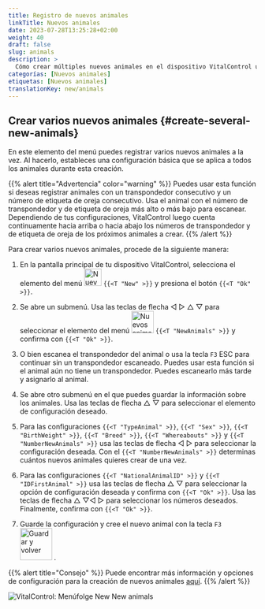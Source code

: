 ```yaml
---
title: Registro de nuevos animales
linkTitle: Nuevos animales
date: 2023-07-28T13:25:28+02:00
weight: 40
draft: false
slug: animals
description: >
  Cómo crear múltiples nuevos animales en el dispositivo VitalControl usando una sola acción.
categorías: [Nuevos animales]
etiquetas: [Nuevos animales]
translationKey: new/animals
---
```

## Crear varios nuevos animales {#create-several-new-animals}

En este elemento del menú puedes registrar varios nuevos animales a la vez. Al hacerlo, estableces una configuración básica que se aplica a todos los animales durante esta creación.

{{% alert title="Advertencia" color="warning" %}}
Puedes usar esta función si deseas registrar animales con un transpondedor consecutivo y un número de etiqueta de oreja consecutivo. Usa el animal con el número de transpondedor y de etiqueta de oreja más alto o más bajo para escanear. Dependiendo de tus configuraciones, VitalControl luego cuenta continuamente hacia arriba o hacia abajo los números de transpondedor y de etiqueta de oreja de los próximos animales a crear.
{{% /alert %}}

Para crear varios nuevos animales, procede de la siguiente manera:

1. En la pantalla principal de tu dispositivo VitalControl, selecciona el elemento del menú <img src="/icons/main/new-animal.svg" width="35" align="bottom" alt="Nuevo animal" /> `{{<T "New" >}}` y presiona el botón `{{<T "Ok" >}}`.

2. Se abre un submenú. Usa las teclas de flecha ◁ ▷ △ ▽ para seleccionar el elemento del menú <img src="/icons/main/new-animals.svg" width="45" align="bottom" alt="Nuevos animales" /> `{{<T "NewAnimals" >}}` y confirma con `{{<T "Ok" >}}`.

3. O bien escanea el transpondedor del animal o usa la tecla `F3` ESC para continuar sin un transpondedor escaneado. Puedes usar esta función si el animal aún no tiene un transpondedor. Puedes escanearlo más tarde y asignarlo al animal.

4. Se abre otro submenú en el que puedes guardar la información sobre los animales. Usa las teclas de flecha △ ▽ para seleccionar el elemento de configuración deseado.

5. Para las configuraciones `{{<T "TypeAnimal" >}}`, `{{<T "Sex" >}}`, `{{<T "BirthWeight" >}}`, `{{<T "Breed" >}}`, `{{<T "Whereabouts" >}}` y `{{<T "NumberNewAnimals" >}}` usa las teclas de flecha ◁ ▷ para seleccionar la configuración deseada. Con el `{{<T "NumberNewAnimals" >}}` determinas cuántos nuevos animales quieres crear de una vez.

6. Para las configuraciones `{{<T "NationalAnimalID" >}}` y `{{<T "IDFirstAnimal" >}}` usa las teclas de flecha △ ▽ para seleccionar la opción de configuración deseada y confirma con `{{<T "Ok" >}}`. Usa las teclas de flecha △ ▽◁ ▷ para seleccionar los números deseados. Finalmente, confirma con `{{<T "Ok" >}}`.

7. Guarde la configuración y cree el nuevo animal con la tecla `F3` &nbsp;<img src="/icons/footer/save_exit.svg" width="65" align="bottom" alt="Guardar y volver" />&nbsp;.

{{% alert title="Consejo" %}}
Puede encontrar más información y opciones de configuración para la creación de nuevos animales [aquí](../../settings/animal-registration/).
{{% /alert %}}

   ![VitalControl: Menúfolge New New animals](../images/newanimals.png "Crear nuevos animales")
